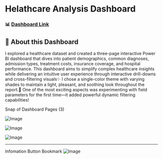 # Helathcare Analysis Dashboard

### 📊 [Dashboard Link](https://app.powerbi.com/view?r=eyJrIjoiNmQ3ZDEwNzItNDUzMy00MjMyLThhMWYtMTQ3MmE4MjYyNGZhIiwidCI6IjQ2NTRiNmYxLTBlNDctNDU3OS1hOGExLTAyZmU5ZDk0M2M3YiIsImMiOjl9)

## 📌 About this Dashboard
I explored a healthcare dataset and created a three-page interactive Power BI dashboard that dives into patient demographics, common diagnoses, admission types, treatment costs, insurance coverage, and hospital performance. This dashboard aims to simplify complex healthcare insights while delivering an intuitive user experience through interactive drill-downs and cross-filtering visuals✨
I chose a single-color theme with varying shades to maintain a light, pleasant, and soothing look throughout the report.🎨
One of the most exciting aspects was experimenting with field parameters for the first time—it added powerful dynamic filtering capabilities! 

Snap of Dashboard Pages (3)

![Image](https://github.com/user-attachments/assets/a397f151-f10f-4b61-8068-0365f208294f)

![Image](https://github.com/user-attachments/assets/4314810f-af44-465a-8508-1a6e788b330f)

![Image](https://github.com/user-attachments/assets/c1b39d24-3715-4864-9f69-ea1e6a422427)

---
Infomation Button Bookmark
![Image](https://github.com/user-attachments/assets/dd00ff8f-57b9-4cf8-81fe-dd357af69bb9)

